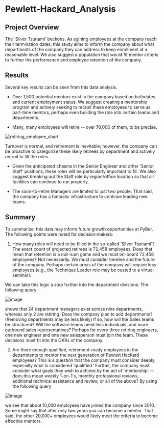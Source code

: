 # Pewlett-Hackard_Analysis

## Project Overview
The 'Silver Tsunami' beckons. As agining employees at the company reach their termination dates, this study aims to inform the company about what departments of the company they can address to keep enrollment at a reasonable level. We also suggest a population that would fit mentor criteria to further the performance and employee retention of the company.  

## Results
Several key results can be seen from this data analysis.

* Over 1,500 potential mentors exist in the company based on birthdates and current employment status. We suggest creating a mentorship program and actively seeking to recruit these employees to serve as part-time mentors, perhaps even building the role into certain teams and departments.

* Many, many employees will retire -- over 70,000 of them, to be precise. 

![retiring_employee_chart](https://user-images.githubusercontent.com/87148145/153800460-90165afc-c6c3-4fde-8180-889f1d8d272c.JPG)

Turnover is normal, and retirement is inevitable; however, the company can be proactive to categorize these likely retirees by department and actively recruit to fill the roles. 

* Given the anticipated chasms in the Senior Engineer and other 'Senior Staff' positions, these roles will be particularly important to fill. We also suggest breaking out the Staff role by region/office location so that all facilities can continue to run properly. 

* The soon-to-retire Managers are limited to just two people. That said, the company has a fantastic infrastructure to continue leading new teams. 


## Summary
To summarize, this data may inform future growth opportunities at PyBer. The following points were noted for decision-makers:

1. How many roles will need to be filled in the so-called 'Silver Tsunami'?
The exact count of projected retirees is 72,458 employees. Does that mean that retention is a null-sum game and we must on-board 72,458 employees? Not necessarily. We must consider timeline and the future of the company. Perhaps certain areas of the company will require less employees (e.g., the Technique Leader role may be ousted to a virtual seminar). 

We can take this logic a step further into the department divisions. The following query

![image](https://user-images.githubusercontent.com/87148145/153802024-d9c0ca01-7897-4dbc-9900-15171d6db872.png)

shows that 24 department managers exist across nine departments, whereas only 2 are retiring. Does the company plan to add departments? (Removing departments may be less likely) If so, how will the Sales teams be structured? Will the software teams need less individuals, and more outbound sales representatives? Perhaps for every three retiring engineers, one new engineer and one new salesperson must join the team. These decisions must fit into the OKRs of the company.

2. Are there enough qualified, retirement-ready employees in the departments to mentor the next generation of Pewlett Hackard employees?
This is a question that the company must consider deeply, especially what is considered 'qualified.' Further, the company must consider what goals they wish to achieve by the act of 'mentorship' -- does this mean weekly 1-on-1's, monthly professional reviews, additional technical assistance and review, or all of the above? By using the following query

![image](https://user-images.githubusercontent.com/87148145/153801416-5258a517-845c-4d5e-ae32-5f495f35c6f7.png)

we see that about 10,000 employees have joined the company since 2010. Some might say that after only two years you can become a mentor. That said, the other 20,000+ employees would likely meet the criteria to become effective mentors. 

